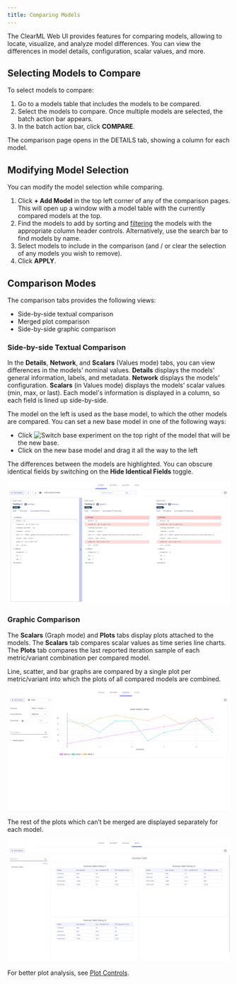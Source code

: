 ```yaml
---
title: Comparing Models
---
```


The ClearML Web UI provides features for comparing models, allowing to locate, visualize, and analyze model differences. 
You can view the differences in model details, configuration, scalar values, and more.

## Selecting Models to Compare
To select models to compare:
1. Go to a models table that includes the models to be compared.
1. Select the models to compare. Once multiple models are selected, the batch action bar appears.
1. In the batch action bar, click **COMPARE**. 

The comparison page opens in the DETAILS tab, showing a column for each model.

## Modifying Model Selection
You can modify the model selection while comparing. 
1. Click **+ Add Model** in the top left corner of any of the comparison pages. This will open up a window with a model 
table with the currently compared models at the top.
1. Find the models to add by sorting and [filtering](webapp_model_table.md#filtering-columns) the models with the 
appropriate column header controls. Alternatively, use the search bar to find models by name.
1. Select models to include in the comparison (and / or clear the selection of any models you wish to remove).
1. Click **APPLY**.

## Comparison Modes
The comparison tabs provides the following views:
* Side-by-side textual comparison
* Merged plot comparison 
* Side-by-side graphic comparison 


### Side-by-side Textual Comparison

In the **Details**, **Network**, and **Scalars** (Values mode) tabs, you can view differences in the models' nominal 
values. **Details** displays the models' general information, labels, and metadata. **Network** displays the models' 
configuration. **Scalars** (in Values mode) displays the models’ scalar values (min, max, or last). Each model's 
information is displayed in a column, so each field is lined up side-by-side. 

The model on the left is used as the base model, to which the other models are compared. You can set a new base model 
in one of the following ways:
* Click <img src="/docs/latest/icons/ico-switch-base.svg" alt="Switch base experiment" className="icon size-md space-sm" /> 
on the top right of the model that will be the new base.
* Click on the new base model and drag it all the way to the left

The differences between the models are highlighted. You can obscure identical fields by switching on the
**Hide Identical Fields** toggle.

![Text comparison](../img/webapp_compare_models_text.png)

### Graphic Comparison
The **Scalars** (Graph mode) and **Plots** tabs display plots attached to the models. The **Scalars** tab compares 
scalar values as time series line charts. The **Plots** tab compares the last reported iteration sample of each 
metric/variant combination per compared model. 

Line, scatter, and bar graphs are compared by a single plot per metric/variant into which the plots of all compared 
models are combined.

![Merged plots](../img/webapp_compare_models_merge_plots.png)

The rest of the plots which can’t be merged are displayed separately for each model. 

![Side-by-side plots](../img/webapp_compare_models_side_plots.png)

For better plot analysis, see [Plot Controls](webapp_exp_track_visual.md#plot-controls).
